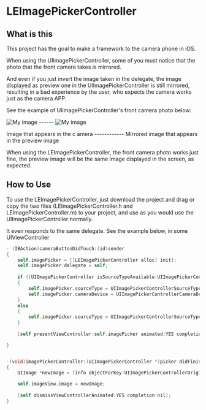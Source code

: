 LEImagePickerController
===========

## What is this

This project has the goal to make a framework to the camera phone in iOS.

When using the UIImagePickerController, some of you must notice that the photo that the front camera takes is mirrored.

And even if you just invert the image taken in the delegate, the image displayed as preview one in the UIImagePickerController
is still mirrored, resulting in a bad experience by the user, who expects the camera works just as the camera APP.

See the example of UIImagePickerController's front camera photo below:

![My image](https://photos-6.dropbox.com/t/0/AABnOVCboaeZBowyRUqxer4hSn2MZm6k3j4vTTikg9_9_A/12/32381796/png/32x32/3/_/1/2/foto%20%281%29.PNG/E4RfcrDqISSm6dQuUk1zefPeBFXlg7RDBp_awOq9e4Y?size=1280x960)  ------ ![My image](https://photos-5.dropbox.com/t/0/AACGsGcqDYKXUI8v0YimBJ7cyb41kAmMffgpH7Oj_WgZ_w/12/32381796/png/32x32/3/_/1/2/foto.PNG/AkTkRREfrfJcgsywVKNZRLVjT9SsMwJ-EK_4s-8EMwg?size=1280x960)

Image that appears in the c amera  ------------   Mirrored image that appears in the preview image


When using the LEImagePickerController, the front camera photo works just fine, the preview image will be the same image displayed in the screen, as expected.


## How to Use

To use the LEImagePickerController, just download the project and drag or copy the two files (LEImagePickerController.h and LEImagePickerController.m) to 
your project, and use as you would use the UIImagePickerController normally.

It even responds to the same delegate. See the example below, in some UIViewController

```  objective-c
- (IBAction)cameraButtonDidTouch:(id)sender
{
    self.imagePicker = [[LEImagePickerController alloc] init];
    self.imagePicker.delegate = self;
    
    if ([UIImagePickerController isSourceTypeAvailable:UIImagePickerControllerSourceTypeCamera])
    {
        self.imagePicker.sourceType = UIImagePickerControllerSourceTypeCamera;
        self.imagePicker.cameraDevice = UIImagePickerControllerCameraDeviceFront;
    }
    else
    {
        self.imagePicker.sourceType = UIImagePickerControllerSourceTypePhotoLibrary;
    }
    
    [self presentViewController:self.imagePicker animated:YES completion:nil];

}


-(void)imagePickerController:(UIImagePickerController *)picker didFinishPickingMediaWithInfo:(NSDictionary *)info
{
    UIImage *newImage = [info objectForKey:UIImagePickerControllerOriginalImage];

    self.imageView.image = newImage;
    
    [self dismissViewControllerAnimated:YES completion:nil];
}
```
